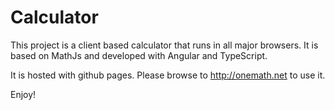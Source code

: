 # Calculator

This project is a client based calculator that runs in all major browsers. It is based on MathJs and developed with Angular and TypeScript.

It is hosted with github pages. Please browse to http://onemath.net to use it.

Enjoy!
